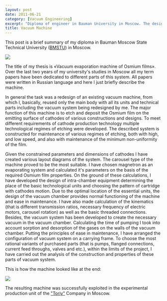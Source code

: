 ```yaml
---
layout: post
date: 2011-06-21
category: [Vacuum Engineering]
excerpt: "Diploma of engineer in Bauman University in Moscow. The design and assembly of a vacuum machine for deposition of thin films."
title: Vacuum Machine
---
```


<p>This post is a brief summary of my diploma in Bauman Moscow State Technical University (<a href="http://www.bmstu.ru/en/">BMSTU</a>) in Moscow.</p>

<img src="{{ site.url }}/assets/images/vacuum_machine.jpg" align="middle" />
<p>
The title of my thesis is «Vacuum evaporation machine of Osmium films». Over the last two years of my university's studies in Moscow all my term papers have been dedicated to different parts of this system. All papers were written in Russian language and here I just briefly describe the machine.

In general the task was a redesign of an existing vacuum machine, from which I, basically, reused only the main body with all its units and technical parts including the vacuum system being redesigned by me.
The major function of this machine is to etch and deposit the Osmium film on the emitting surface of cathodes of various constructions and designs. To meet different requirements of cathode production technology multiple technological regimes of etching were developed.
The described system is constructed for maintenance of various regimes of etching, both with high, and low speed, and also with maintenance of the minimum non-uniformity of the film.
</p>

Given the constrained parameters and dimensions of cathodes I have created various layout diagrams of the system. The carousel type of the machine proved to be the most suitable.
I have chosen magnetron as an evaporating system and calculated it's parameters on the basis of the required Osmium film properties.
On the ground of these calculations, I have developed the design of intra-chamber equipment determining the place of the basic technological units and choosing the pattern of cartridge with cathodes motion.
Due to the optimal location of the essential units, the design of the vacuum chamber provides normal functioning of the machine and ease in maintenance.
I have also made calculation of the kinematics (that is different transmission ratios, necessary frequency of electric motors, carousel rotation) as well as the basic threaded connections.
Besides, the vacuum system has been developed to create the necessary vacuum in the vacuum chamber.
Calculating the time of pumping I took into account sorption and desorption of the gases on the walls of the vacuum chamber.
Putting the principles of ease in maintenance, I have arranged the configuration of vacuum system on a carrying frame.
To choose the most rational variants of purchased parts (that is pumps, flanged connections, current feed throughs, valves and etc.), within the limits of the project, I have carried out the analysis of the construction and properties of these parts of vacuum system.

This is how the machine looked like at the end:

<img src="{{ site.url }}/assets/images/vacuum.png" align="middle" />

The resulting machine was successfully exploited in the experimental production unit of the <a href="https://www.toriy.ru/">"Toriy"</a> Company in Moscow.
